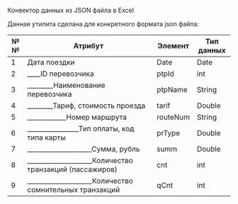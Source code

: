 Конвектор данных из JSON файла в Excel


Данная утилита сделана для конкретного формата json файла:

| №№  | Атрибут                                                | Элемент  | Тип данных |
|-----|--------------------------------------------------------|----------|------------|
| 1   | Дата поездки                                           | Date     | Date       |
| 2   | ____ID перевозчика                                     | ptpId    | int        |
| 3   | ________Наименование перевозчика                       | ptpName  | String     |
| 4   | ________Тариф, стоимость проезда                       | tarif    | Double     |
| 5   | ____________Номер маршрута                             | routeNum | String     |
| 6   | ________________Тип оплаты, код типа карты             | prType   | Double     |
| 7   | ____________________Сумма, рубль                       | summ     | Double     |
| 8   | ____________________Количество транзакций (пассажиров) | cnt      | int        |
| 9   | ____________________Количество сомнительных транзакций | qCnt     | int        |
